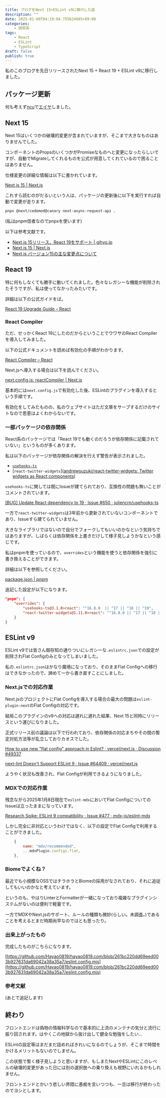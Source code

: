 ```yaml
---
title: ブログをNext 15+ESLint v9に移行した話
description: ""
date: 2025-01-08T04:19:04.755624985+09:00
categories:
    - 技術系
tags:
    - React
    - ESLint
    - TypeScript
draft: false
publish: true
---
```


私のこのブログを先日リリースされたNext 15 + React 19 + ESLint v9に移行しました。

## パッケージ更新

何も考えず[ncu](https://www.npmjs.com/package/npm-check-updates)で[エイヤ](https://github.com/yamader/minskey/commit/887ff6d2f14df24b14631d67bfecfad8fe94ac6e)しました。

## Next 15

Next 15はいくつかの破壊的変更が含まれていますが、そこまで大きなものはありませんでした。

コンポーネントのPropsのいくつかがPromiseなものへと変更になったらしいですが、自動でMigrateしてくれるものを公式が用意してくれているので困ることはありません。

仕様変更の詳細な情報は以下に書かれています。

[Next\.js 15 \| Next\.js](https://nextjs.org/blog/next-15#async-request-apis-breaking-change)

これすら読むのがだるいという人は、パッケージの更新後に以下を実行すれば自動で変更が走ります。

```sh
pnpx @next/codemod@canary next-async-request-api .
```

(私はpnpm信者なのでpnpxを使います)

以下は参考文献です。

- [Next\.js 15リリース、React 19をサポート \| gihyo\.jp](https://gihyo.jp/article/2024/10/nextjs-15)
- [Next\.js 15 \| Next\.js](https://nextjs.org/blog/next-15)
- [Next\.js バージョン15の主な変更点について](https://www.zenryoku-kun.com/new-post/nextjs15#async)

## React 19

特に何もしなくても勝手に動いてくれました。色々なレガシーな機能が削除されたそうですが、私は使ってなかったみたいです。

詳細は以下の公式ガイドをば。

[React 19 Upgrade Guide – React](https://react.dev/blog/2024/04/25/react-19-upgrade-guide#typescript-changes)

### React Compiler

ただ、せっかくReact 19にしたのだからということでウワサのReact Compilerを導入してみました。

以下の公式ドキュメントを読めば有効化の手順がわかります。

[React Compiler – React](https://ja.react.dev/learn/react-compiler)

Next.jsへ導入する場合は以下を読んでください。

[next\.config\.js: reactCompiler \| Next\.js](https://nextjs.org/docs/app/api-reference/config/next-config-js/reactCompiler)

基本的には`next.config.js`で有効化した後、ESLintのプラグインを導入するという手順です。

有効化をしてみたものの、私のウェブサイトはただ文章をサーブするだけのサイトなので恩恵はよくわからないです。

### 一部パッケージの依存関係

React系のパッケージでは「React 19でも動くのだろうが依存関係に記載されていない」というものが多くあります。

私は以下のパッケージが依存関係の解決を行えず警告が表示されました。

- [`usehooks-ts`](https://github.com/juliencrn/usehooks-ts)
- [`react-twitter-widgets`]([andrewsuzuki/react\-twitter\-widgets: Twitter widgets as React components](https://github.com/andrewsuzuki/react-twitter-widgets))

`usehooks-ts`に関しては既にIssueが建てられており、互換性の問題も無いことがコメントされています。

[\[BUG\] Update React dependency to 19 · Issue \#650 · juliencrn/usehooks\-ts](https://github.com/juliencrn/usehooks-ts/issues/650)

一方で`react-twitter-widgets`は3年前から更新されていないコンポーネントであり、Issueすら建てられていません。

大きなライブラリではないので自分でフォークしてもいいのかなという気持ちではありますが、しばらくは依存関係を上書きだけして様子見しようかなという感じです。

私はpnpmを使っているので、`overrides`という機能を使うと依存関係を強引に書き換えることができます。

詳細は以下を参照してください。

[package\.json \| pnpm](https://pnpm.io/ja/package_json#pnpmoverrides)

追記した設定が以下になります。

```json
"pnpm": {
    "overrides": {
        "usehooks-ts@3.1.0>react": "^16.8.0  || ^17 || ^18 || ^19",
        "react-twitter-widgets@1.11.0>react": "^16.8.0 || ^17 || ^18 || ^19"
    }
}
```

## ESLint v9

ESLint v9では皆さん御存知の通りついにレガシーな`.eslintrc.json`での設定が削除されFlat Configのみとなってしまいました。

私の`.eslintrc.json`はかなり魔境になっており、そのままFlat Configへの移行はできなかったので、諦めて一から書き直すことにしました。

### Next.jsでの対応作業

Next.jsのプロジェクトにFlat Configを導入する場合の最大の問題は`eslint-plugin-next`のFlat Configの対応です。

結局このプラグインのv9への対応は遅れに遅れた結果、Next 15と同時にリリースという運びになりました。

正式リリース前の議論は以下で行われており、依存関係の対応まちやその間の暫定対処方法等が乱立しておりカオスでした。

[How to use new "flat config" approach in Eslint? · vercel/next\.js · Discussion \#49337](https://github.com/vercel/next.js/discussions/49337)

[next\-lint Doesn't Support ESLint 9 · Issue \#64409 · vercel/next\.js](https://github.com/vercel/next.js/issues/64409)

ようやく状況も改善され、Flat Configが利用できるようになりました。

### MDXでの対応作業

残念ながら2025年1月8日現在で`eslint-mdx`においてFlat ConfigについてのIssueは立ったままになっています。

[Research Spike: ESLint 9 compatibility · Issue \#477 · mdx\-js/eslint\-mdx](https://github.com/mdx-js/eslint-mdx/issues/477)

しかし完全に非対応というわけではなく、以下の設定でFlat Configで利用することができました。

```js
    {
        name: "mdx/recommended",
        ...mdxPlugin.configs.flat,
    },
```

### Biomeでよくね？

最近でも小規模なOSSではチラホラとBiomeの採用がなされており、それに追従してもいいのかなと考えています。

というのも、やはりLinterとFormatterが一緒になっており複雑なプラグインシステムがないのは便利で軽量です。

一方でMDXやNext.jsのサポート、ルールの種類も微妙(らしい。未調査。)であることを考えるとまだ時期尚早なのではとも思ったり。

### 出来上がったもの

完成したものがこちらになります。

[https://github.com/Hayao0819/hayao0819.com/blob/261bc220dd69eed003b927631da69042a38a35a7/eslint.config.mjs](https://github.com/Hayao0819/hayao0819.com/blob/261bc220dd69eed003b927631da69042a38a35a7/eslint.config.mjs)

### 参考文献

(あとで追記します)

## 終わり

フロントエンドは偽物の情報科学なので基本的に上流のメンテナの気分と流行に振り回されます。はやくこの地獄から抜け出して健全な勉強をしたい…

ESLintの設定等はまだまだ詰めればきれいになるのでしょうが、そこまで時間をかけるメリットもないのでしません。

この状態で暫く様子見しようと思いますが、もしまたNextやESLintにこのレベルの破壊的変更があった日には別の選択肢への乗り換えも視野にいれるかもしれません。

フロントエンドとかいう悲しい界隈に愚痴を言いつつも、一旦は移行が終わったのでヨシとします。
